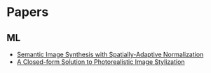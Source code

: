 # Papers

## ML
 
* [Semantic Image Synthesis with Spatially-Adaptive Normalization](https://arxiv.org/abs/1903.07291)
* [A Closed-form Solution to Photorealistic Image Stylization](https://arxiv.org/abs/1802.06474)
